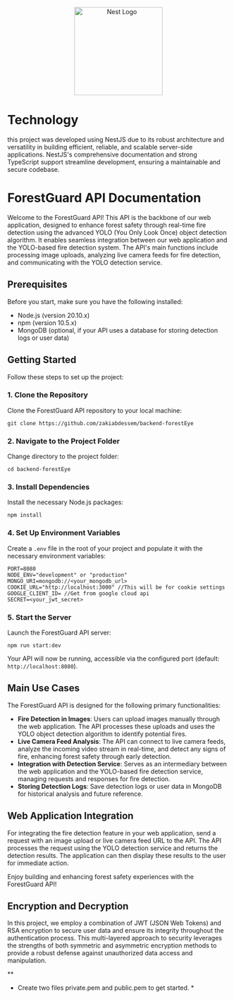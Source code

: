 <p align="center">
  <a href="http://nestjs.com/" target="blank"><img src="https://nestjs.com/img/logo-small.svg" width="200" alt="Nest Logo" /></a>
</p>

# Technology

this project was developed using NestJS due to its robust architecture and versatility in building efficient, reliable, and scalable server-side applications. NestJS's comprehensive documentation and strong TypeScript support streamline development, ensuring a maintainable and secure codebase.

# ForestGuard API Documentation

Welcome to the ForestGuard API! This API is the backbone of our web application, designed to enhance forest safety through real-time fire detection using the advanced YOLO (You Only Look Once) object detection algorithm. It enables seamless integration between our web application and the YOLO-based fire detection system. The API's main functions include processing image uploads, analyzing live camera feeds for fire detection, and communicating with the YOLO detection service.

## Prerequisites

Before you start, make sure you have the following installed:

- Node.js (version 20.10.x)
- npm (version 10.5.x)
- MongoDB (optional, if your API uses a database for storing detection logs or user data)

## Getting Started

Follow these steps to set up the project:

### 1. Clone the Repository

Clone the ForestGuard API repository to your local machine:

```
git clone https://github.com/zakiabdessem/backend-forestEye
```

### 2. Navigate to the Project Folder

Change directory to the project folder:

```
cd backend-forestEye
```

### 3. Install Dependencies

Install the necessary Node.js packages:

```
npm install
```

### 4. Set Up Environment Variables

Create a `.env` file in the root of your project and populate it with the necessary environment variables:

```
PORT=8080
NODE_ENV="development" or "production"
MONGO_URI=mongodb://<your_mongodb_url>
COOKIE_URL="http://localhost:3000" //This will be for cookie settings
GOOGLE_CLIENT_ID= //Get from google cloud api
SECRET=<your_jwt_secret>
```

### 5. Start the Server

Launch the ForestGuard API server:

```
npm run start:dev
```

Your API will now be running, accessible via the configured port (default: `http://localhost:8080`).

## Main Use Cases

The ForestGuard API is designed for the following primary functionalities:

- **Fire Detection in Images**: Users can upload images manually through the web application. The API processes these uploads and uses the YOLO object detection algorithm to identify potential fires.
- **Live Camera Feed Analysis**: The API can connect to live camera feeds, analyze the incoming video stream in real-time, and detect any signs of fire, enhancing forest safety through early detection.
- **Integration with Detection Service**: Serves as an intermediary between the web application and the YOLO-based fire detection service, managing requests and responses for fire detection.
- **Storing Detection Logs**: Save detection logs or user data in MongoDB for historical analysis and future reference.

## Web Application Integration

For integrating the fire detection feature in your web application, send a request with an image upload or live camera feed URL to the API. The API processes the request using the YOLO detection service and returns the detection results. The application can then display these results to the user for immediate action.

Enjoy building and enhancing forest safety experiences with the ForestGuard API!

## Encryption and Decryption

In this project, we employ a combination of JWT (JSON Web Tokens) and RSA encryption to secure user data and ensure its integrity throughout the authentication process. This multi-layered approach to security leverages the strengths of both symmetric and asymmetric encryption methods to provide a robust defense against unauthorized data access and manipulation.

\*\*

- Create two files private.pem and public.pem to get started.
  \*

